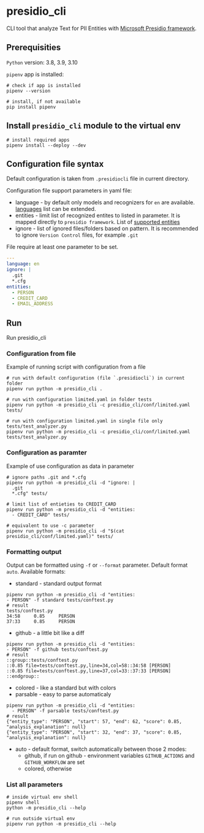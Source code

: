 # presidio_cli

CLI tool that analyze Text for PII Entities with [Microsoft Presidio framework](https://github.com/microsoft/presidio).

## Prerequisities

`Python` version: 3.8, 3.9, 3.10

`pipenv` app is installed:

```shell
# check if app is installed
pipenv --version

# install, if not available
pip install pipenv
```

## Install `presidio_cli` module to the virtual env

```shell
# install required apps
pipenv install --deploy --dev
```

## Configuration file syntax

Default configuration is taken from `.presidiocli` file in current directory.

Configuration file support parameters in yaml file:
  - language - by default only models and recognizers for `en` are available. 
  [languages](https://microsoft.github.io/presidio/analyzer/languages/) list can be extended.
  - entities - limit list of recognized entites to listed in parameter. It is mapped directly to `presidio framework`.
  List of [supported entities](https://microsoft.github.io/presidio/supported_entities/)
  - ignore - list of ignored files/folders based on pattern. It is recommended to ignore `Version Control` files, for example `.git`

File require at least one parameter to be set.

```yaml
---
language: en
ignore: |
  .git
  *.cfg
entities:
  - PERSON
  - CREDIT_CARD
  - EMAIL_ADDRESS

```
## Run

Run presidio_cli

### Configuration from file

Example of running script with configuration from a file

```shell
# run with default configuration (file `.presidiocli`) in current folder
pipenv run python -m presidio_cli .

# run with configuration limited.yaml in folder tests
pipenv run python -m presidio_cli -c presidio_cli/conf/limited.yaml tests/

# run with configuration limited.yaml in single file only tests/test_analyzer.py
pipenv run python -m presidio_cli -c presidio_cli/conf/limited.yaml tests/test_analyzer.py

```

### Configuration as paramter

Example of use configuration as data in parameter

```shell
# ignore paths .git and *.cfg
pipenv run python -m presidio_cli -d "ignore: |
  .git
  *.cfg" tests/

# limit list of entieties to CREDIT_CARD
pipenv run python -m presidio_cli -d "entities:
  - CREDIT_CARD" tests/

# equivalent to use -c parameter 
pipenv run python -m presidio_cli -d "$(cat presidio_cli/conf/limited.yaml)" tests/

```

### Formatting output

Output can be formatted using `-f` or `--format` parameter. Default format `auto`.
Available formats:
  - standard - standard output format
  ```shell
pipenv run python -m presidio_cli -d "entities:
  - PERSON" -f standard tests/conftest.py
# result
tests/conftest.py
  34:58     0.85     PERSON
  37:33     0.85     PERSON
```
  - github - a little bit like a diff
  ```shell
pipenv run python -m presidio_cli -d "entities:
  - PERSON" -f github tests/conftest.py
# result
::group::tests/conftest.py
::0.85 file=tests/conftest.py,line=34,col=58::34:58 [PERSON] 
::0.85 file=tests/conftest.py,line=37,col=33::37:33 [PERSON] 
::endgroup::
  ```
  - colored - like a standard but with colors
  - parsable - easy to parse automaticaly
```shell
pipenv run python -m presidio_cli -d "entities:
  - PERSON" -f parsable tests/conftest.py
# result
{"entity_type": "PERSON", "start": 57, "end": 62, "score": 0.85, "analysis_explanation": null}
{"entity_type": "PERSON", "start": 32, "end": 37, "score": 0.85, "analysis_explanation": null}
```
  - auto - default format, switch automatically between those 2 modes:
    - github, if run on github - environment variables `GITHUB_ACTIONS` and `GITHUB_WORKFLOW` are set
    - colored, otherwise
 
### List all parameters

```shell
# inside virtual env shell
pipenv shell
python -m presidio_cli --help

# run outside virtual env
pipenv run python -m presidio_cli --help

```
